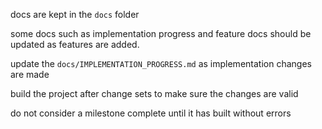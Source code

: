 docs are kept in the `docs` folder

some docs such as implementation progress and feature docs should be updated as features are added.

update the `docs/IMPLEMENTATION_PROGRESS.md` as implementation changes are made 

build the project after change sets to make sure the changes are valid

do not consider a milestone complete until it has built without errors